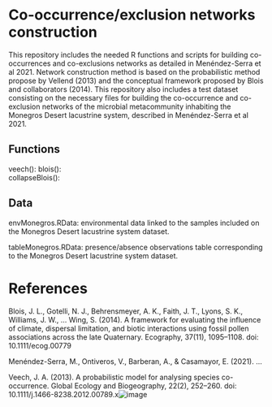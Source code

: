 # Co-occurrence/exclusion networks construction

This repository includes the needed R functions and scripts for building co-occurrences and co-exclusions networks as detailed in Menéndez-Serra et al 2021. Network construction method is based on the probabilistic method propose by Vellend (2013) and the conceptual framework proposed by Blois and collaborators (2014). This repository also includes a test dataset consisting on the necessary files for building the co-occurrence and co-exclusion networks of the microbial metacommunity inhabiting the Monegros Desert lacustrine system, described in Menéndez-Serra et al 2021. 

## Functions

veech(): 
blois():  
collapseBlois():

## Data

envMonegros.RData: environmental data linked to the samples included on the Monegros Desert lacustrine system dataset.

tableMonegros.RData: presence/absence observations table corresponding to the Monegros Desert lacustrine system dataset.



# References

Blois, J. L., Gotelli, N. J., Behrensmeyer, A. K., Faith, J. T., Lyons, S. K., Williams, J. W., … Wing, S. (2014). A framework for evaluating the influence of climate, dispersal limitation, and biotic interactions using fossil pollen associations across the late Quaternary. Ecography, 37(11), 1095–1108. doi: 10.1111/ecog.00779

Menéndez-Serra, M., Ontiveros, V., Barberan, A., & Casamayor, E. (2021). ...

Veech, J. A. (2013). A probabilistic model for analysing species co-occurrence. Global Ecology and Biogeography, 22(2), 252–260. doi: 10.1111/j.1466-8238.2012.00789.x![image](https://user-images.githubusercontent.com/34509155/119957706-9d52f980-bfa2-11eb-9b7b-3bd491d55aec.png)
